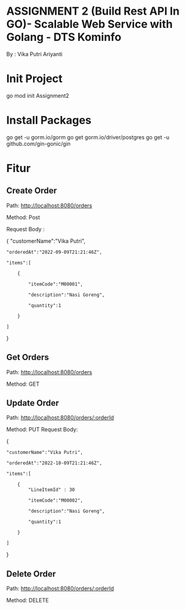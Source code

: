 # ASSIGNMENT 2 (Build Rest API In GO)- Scalable Web Service with Golang - DTS Kominfo
By : Vika Putri Ariyanti

# Init Project
go mod init Assignment2

# Install Packages
go get -u gorm.io/gorm
go get gorm.io/driver/postgres
go get -u github.com/gin-gonic/gin 

# Fitur
## Create Order
Path: [http://localhost:8080/orders ](http://localhost:8080/orders)

Method: Post 

Request Body :

{ 
    "customerName":"Vika Putri",
    
    "orderedAt":"2022-09-09T21:21:46Z",
    
    "items":[
    
        {
        
            "itemCode":"M00001",
            
            "description":"Nasi Goreng",
            
            "quantity":1
            
        }
        
    ]
    
}

## Get Orders
Path: [http://localhost:8080/orders ](http://localhost:8080/orders)

Method: GET

## Update Order
Path: [http://localhost:8080/orders/:orderId ](http://localhost:8080/orders/:orderId)

Method:  PUT 
Request Body:

{

    "customerName":"Vika Putri",
    
    "orderedAt":"2022-10-09T21:21:46Z",
    
    "items":[
    
        {
            "LineItemId" : 30
        
            "itemCode":"M00002",
            
            "description":"Nasi Goreng",
            
            "quantity":1
            
        }
        
    ]
    
}

## Delete Order
Path: [http://localhost:8080/orders/:orderId ](http://localhost:8080/orders/:orderId)

Method: DELETE
